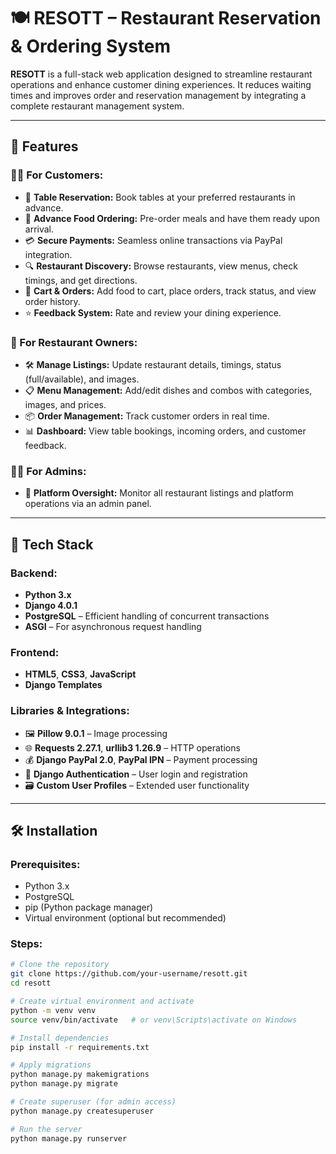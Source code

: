 # 🍽️ RESOTT – Restaurant Reservation & Ordering System

**RESOTT** is a full-stack web application designed to streamline restaurant operations and enhance customer dining experiences. It reduces waiting times and improves order and reservation management by integrating a complete restaurant management system.

---

## 🚀 Features

### 🧑‍🍳 For Customers:
- 📅 **Table Reservation:** Book tables at your preferred restaurants in advance.
- 🍔 **Advance Food Ordering:** Pre-order meals and have them ready upon arrival.
- 💳 **Secure Payments:** Seamless online transactions via PayPal integration.
- 🔍 **Restaurant Discovery:** Browse restaurants, view menus, check timings, and get directions.
- 🛒 **Cart & Orders:** Add food to cart, place orders, track status, and view order history.
- ⭐ **Feedback System:** Rate and review your dining experience.

### 🏪 For Restaurant Owners:
- 🛠️ **Manage Listings:** Update restaurant details, timings, status (full/available), and images.
- 📋 **Menu Management:** Add/edit dishes and combos with categories, images, and prices.
- 📦 **Order Management:** Track customer orders in real time.
- 📊 **Dashboard:** View table bookings, incoming orders, and customer feedback.

### 🧑‍💼 For Admins:
- 🧾 **Platform Oversight:** Monitor all restaurant listings and platform operations via an admin panel.

---

## 🧱 Tech Stack

### Backend:
- **Python 3.x**
- **Django 4.0.1**
- **PostgreSQL** – Efficient handling of concurrent transactions
- **ASGI** – For asynchronous request handling

### Frontend:
- **HTML5**, **CSS3**, **JavaScript**
- **Django Templates**

### Libraries & Integrations:
- 🖼️ **Pillow 9.0.1** – Image processing
- 🌐 **Requests 2.27.1**, **urllib3 1.26.9** – HTTP operations
- 💰 **Django PayPal 2.0**, **PayPal IPN** – Payment processing
- 🔐 **Django Authentication** – User login and registration
- 🗃️ **Custom User Profiles** – Extended user functionality

---

## 🛠️ Installation

### Prerequisites:
- Python 3.x
- PostgreSQL
- pip (Python package manager)
- Virtual environment (optional but recommended)

### Steps:
```bash
# Clone the repository
git clone https://github.com/your-username/resott.git
cd resott

# Create virtual environment and activate
python -m venv venv
source venv/bin/activate   # or venv\Scripts\activate on Windows

# Install dependencies
pip install -r requirements.txt

# Apply migrations
python manage.py makemigrations
python manage.py migrate

# Create superuser (for admin access)
python manage.py createsuperuser

# Run the server
python manage.py runserver
